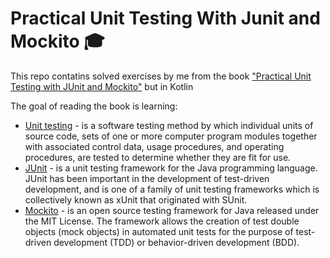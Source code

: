 # Practical Unit Testing With Junit and Mockito 🎓

This repo contatins solved exercises by me from the book ["Practical Unit Testing with JUnit and Mockito"](https://www.amazon.com/Practical-Unit-Testing-JUnit-Mockito/dp/8393489393) but in Kotlin

The goal of reading the book is learning:
* [Unit testing](https://en.wikipedia.org/wiki/Unit_testing) -  is a software testing method by which individual units of source code, sets of one or more computer program modules together with associated control data, usage procedures, and operating procedures, are tested to determine whether they are fit for use.
* [JUnit](https://junit.org/junit5/) -  is a unit testing framework for the Java programming language. JUnit has been important in the development of test-driven development, and is one of a family of unit testing frameworks which is collectively known as xUnit that originated with SUnit.
* [Mockito](https://site.mockito.org/) - is an open source testing framework for Java released under the MIT License. The framework allows the creation of test double objects (mock objects) in automated unit tests for the purpose of test-driven development (TDD) or behavior-driven development (BDD).
